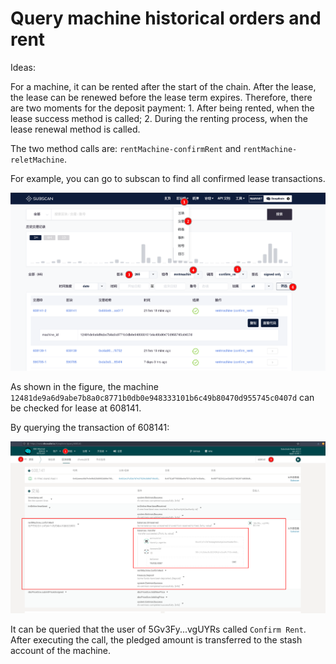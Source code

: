 # Query machine historical orders and rent

Ideas:

For a machine, it can be rented after the start of the chain. After the lease, the lease can be renewed before the lease term expires. Therefore, there are two moments for the deposit payment: 1. After being rented, when the lease success method is called; 2. During the renting process, when the lease renewal method is called.

The two method calls are: `rentMachine-confirmRent` and `rentMachine-reletMachine`.

For example, you can go to subscan to find all confirmed lease transactions.

![](./assets/query_rent_fee.assets/image-20211221174327098.png)

As shown in the figure, the machine `12481de9a6d9abe7b8a0c8771b0db0e948333101b6c49b80470d955745c0407d` can be checked for lease at 608141.

By querying the transaction of 608141:

![](./assets/query_rent_fee.assets/image-20211221174759569.png)

It can be queried that the user of 5Gv3Fy...vgUYRs called `Confirm Rent`. After executing the call, the pledged amount is transferred to the stash account of the machine.
